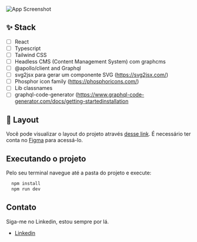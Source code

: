 ![App Screenshot](.github/cover.png)

## ✨ Stack
-  [ ] React
-  [ ] Typescript
-  [ ] Tailwind CSS
-  [ ] Headless CMS (Content Management System) com graphcms
-  [ ] @apollo/client and Graphql
-  [ ] svg2jsx para gerar um componente SVG (https://svg2jsx.com/)
-  [ ] Phosphor icon family (https://phosphoricons.com/)
-  [ ] Lib classnames
-  [ ] graphql-code-generator (https://www.graphql-code-generator.com/docs/getting-startedinstallation

## 🔖 Layout

Você pode visualizar o layout do projeto através [desse link](https://www.figma.com/community/file/1120711251998877938). É necessário ter conta no [Figma](http://figma.com/) para acessá-lo.

## Executando o projeto

Pelo seu terminal navegue até a pasta do projeto e execute:

```cl
  npm install
  npm run dev
```


## Contato

Siga-me no Linkedin, estou sempre por lá.
- [Linkedin](https://www.linkedin.com/in/felipe-fernandes-45b70023a)


